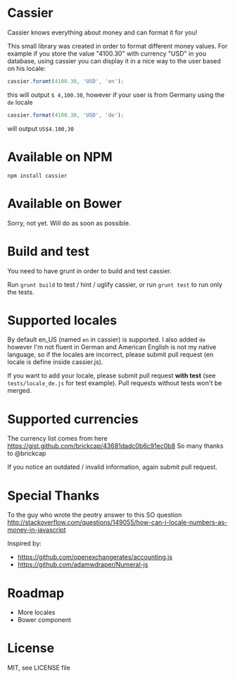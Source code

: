 # Cassier
Cassier knows everything about money and can format it for you!

This small library was created in order to format different money values. For example if you store the value "4100.30" with currency "USD" in you database, using cassier you can display it in a nice way to the user based on his locale:
```javascript
cassier.foramt(4100.30, 'USD', 'en');
```
this will output ```$ 4,100.30```, however if your user is from Germany using the ```de``` locale
```javascript
cassier.format(4100.30, 'USD', 'de');
```
will output ```US$4.100,30```

# Available on NPM
```npm install cassier```

# Available on Bower
Sorry, not yet. Will do as soon as possible.

# Build and test
You need to have grunt in order to build and test cassier.

Run ```grunt build``` to test / hint / uglify cassier, or run ```grunt test``` to run only the tests.

# Supported locales
By default en_US (named ```en``` in cassier) is supported. I also added ```de``` however I'm not fluent in German and American English is not my native language, so if the locales are incorrect, please submit pull request (en locale is define inside cassier.js).

If you want to add your locale, please submit pull request **with test** (see ```tests/locale_de.js``` for test example). Pull requests without tests won't be merged.

# Supported currencies
The currency list comes from here https://gist.github.com/brickcap/43681dadc0b6c91ec0b8
So many thanks to @brickcap

If you notice an outdated / invalid information, again submit pull request.

# Special Thanks
To the guy who wrote the peotry answer to this SO question http://stackoverflow.com/questions/149055/how-can-i-locale-numbers-as-money-in-javascript

Inspired by:
- https://github.com/openexchangerates/accounting.js
- https://github.com/adamwdraper/Numeral-js

# Roadmap
* More locales
* Bower component

# License
MIT, see LICENSE file
